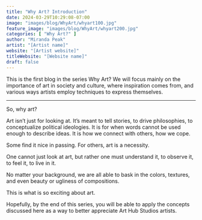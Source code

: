 ```yaml
---
title: "Why Art? Introduction"
date: 2024-03-29T10:29:08-07:00
image: "images/blog/WhyArt/whyart100.jpg"
feature_image: "images/blog/WhyArt/whyart200.jpg"
categories: [ "Why Art?" ]
author: "Miranda Peak"
artist: "[Artist name]"
website: "[Artist website]"
titleWebsite: "[Website name]"
draft: false
---
```


This is the first blog in the series Why Art? We will focus mainly on the importance of art in society and culture, where inspiration comes from, and various ways artists employ techniques to express themselves.

-------------------------------

So, why art?

Art isn’t just for looking at. It’s meant to tell stories, to drive philosophies, to conceptualize  political ideologies. It is for when words cannot be used enough to describe ideas. It is how we connect with others, how we cope.

Some find it nice in passing. For others, art is a necessity.

One cannot just look at art, but rather one must understand it, to observe it, to feel it, to live in it.

No matter your background, we are all able to bask in the colors, textures, and even beauty or ugliness of compositions.

This is what is so exciting about art.

Hopefully, by the end of this series, you will be able to apply the concepts discussed here as a way to better appreciate Art Hub Studios artists.
